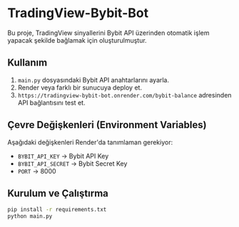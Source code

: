 # TradingView-Bybit-Bot

Bu proje, TradingView sinyallerini Bybit API üzerinden otomatik işlem yapacak şekilde bağlamak için oluşturulmuştur.

## Kullanım

1. `main.py` dosyasındaki Bybit API anahtarlarını ayarla.
2. Render veya farklı bir sunucuya deploy et.
3. `https://tradingview-bybit-bot.onrender.com/bybit-balance` adresinden API bağlantısını test et.

## Çevre Değişkenleri (Environment Variables)

Aşağıdaki değişkenleri Render'da tanımlaman gerekiyor:

- `BYBIT_API_KEY` → Bybit API Key
- `BYBIT_API_SECRET` → Bybit Secret Key
- `PORT` → 8000

## Kurulum ve Çalıştırma

```bash
pip install -r requirements.txt
python main.py
